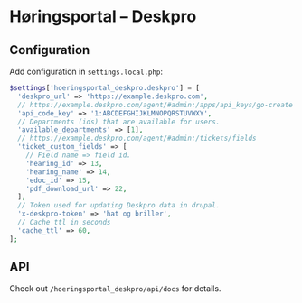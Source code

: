 # Høringsportal – Deskpro

## Configuration

Add configuration in `settings.local.php`:

```php
$settings['hoeringsportal_deskpro.deskpro'] = [
  'deskpro_url' => 'https://example.deskpro.com',
  // https://example.deskpro.com/agent/#admin:/apps/api_keys/go-create
  'api_code_key' => '1:ABCDEFGHIJKLMNOPQRSTUVWXY',
  // Departments (ids) that are available for users.
  'available_departments' => [1],
  // https://example.deskpro.com/agent/#admin:/tickets/fields
  'ticket_custom_fields' => [
    // Field name => field id.
    'hearing_id' => 13,
    'hearing_name' => 14,
    'edoc_id' => 15,
    'pdf_download_url' => 22,
  ],
  // Token used for updating Deskpro data in drupal.
  'x-deskpro-token' => 'hat og briller',
  // Cache ttl in seconds
  'cache_ttl' => 60,
];
```

## API

Check out `/hoeringsportal_deskpro/api/docs` for details.
